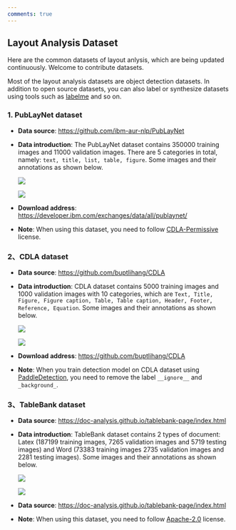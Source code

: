 ```yaml
---
comments: true
---
```



## Layout Analysis Dataset

Here are the common datasets of layout anlysis, which are being updated continuously. Welcome to contribute datasets.

Most of the layout analysis datasets are object detection datasets. In addition to open source datasets, you can also label or synthesize datasets using tools such as [labelme](https://github.com/wkentaro/labelme) and so on.

### 1. PubLayNet dataset

- **Data source**: <https://github.com/ibm-aur-nlp/PubLayNet>
- **Data introduction**: The PubLayNet dataset contains 350000 training images and 11000 validation images. There are 5 categories in total, namely: `text, title, list, table, figure`. Some images and their annotations as shown below.

    ![](./images/publaynet_demo/gt_PMC3724501_00006.jpg)

    ![](./images/publaynet_demo/gt_PMC5086060_00002.jpg)

- **Download address**: <https://developer.ibm.com/exchanges/data/all/publaynet/>
- **Note**: When using this dataset, you need to follow [CDLA-Permissive](https://cdla.io/permissive-1-0/) license.

### 2、CDLA dataset

- **Data source**: <https://github.com/buptlihang/CDLA>
- **Data introduction**: CDLA dataset contains 5000 training images and 1000 validation images with 10 categories, which are `Text, Title, Figure, Figure caption, Table, Table caption, Header, Footer, Reference, Equation`. Some images and their annotations as shown below.

    ![](./images/CDLA_demo/val_0633.jpg)

    ![](./images/CDLA_demo/val_0941.jpg)

- **Download address**: <https://github.com/buptlihang/CDLA>
- **Note**: When you train detection model on CDLA dataset using [PaddleDetection](https://github.com/PaddlePaddle/PaddleDetection/tree/develop), you need to remove the label `__ignore__` and `_background_`.

### 3、TableBank dataset

- **Data source**: <https://doc-analysis.github.io/tablebank-page/index.html>
- **Data introduction**: TableBank dataset contains 2 types of document: Latex (187199 training images, 7265 validation images and 5719 testing images) and Word (73383 training images 2735 validation images and 2281 testing images). Some images and their annotations as shown below.

    ![](./images/tablebank_demo/004.png)

    ![](./images/tablebank_demo/005.png)

- **Data source**: <https://doc-analysis.github.io/tablebank-page/index.html>
- **Note**: When using this dataset, you need to follow [Apache-2.0](https://github.com/doc-analysis/TableBank/blob/master/LICENSE) license.
